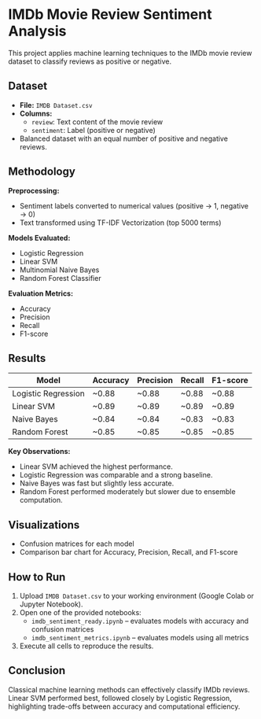 # IMDb Movie Review Sentiment Analysis

This project applies machine learning techniques to the IMDb movie review dataset to classify reviews as positive or negative.

## Dataset

- **File:** `IMDB Dataset.csv`  
- **Columns:**  
  - `review`: Text content of the movie review  
  - `sentiment`: Label (positive or negative)  
- Balanced dataset with an equal number of positive and negative reviews.

## Methodology

**Preprocessing:**  
- Sentiment labels converted to numerical values (positive → 1, negative → 0)  
- Text transformed using TF-IDF Vectorization (top 5000 terms)

**Models Evaluated:**  
- Logistic Regression  
- Linear SVM  
- Multinomial Naive Bayes  
- Random Forest Classifier  

**Evaluation Metrics:**  
- Accuracy  
- Precision  
- Recall  
- F1-score  

## Results

| Model                  | Accuracy | Precision | Recall | F1-score |
|------------------------|----------|-----------|--------|----------|
| Logistic Regression    | ~0.88    | ~0.88     | ~0.88  | ~0.88    |
| Linear SVM             | ~0.89    | ~0.89     | ~0.89  | ~0.89    |
| Naive Bayes            | ~0.84    | ~0.84     | ~0.83  | ~0.83    |
| Random Forest          | ~0.85    | ~0.85     | ~0.85  | ~0.85    |

**Key Observations:**  
- Linear SVM achieved the highest performance.  
- Logistic Regression was comparable and a strong baseline.  
- Naive Bayes was fast but slightly less accurate.  
- Random Forest performed moderately but slower due to ensemble computation.

## Visualizations

- Confusion matrices for each model  
- Comparison bar chart for Accuracy, Precision, Recall, and F1-score  

## How to Run

1. Upload `IMDB Dataset.csv` to your working environment (Google Colab or Jupyter Notebook).  
2. Open one of the provided notebooks:  
   - `imdb_sentiment_ready.ipynb` – evaluates models with accuracy and confusion matrices  
   - `imdb_sentiment_metrics.ipynb` – evaluates models using all metrics  
3. Execute all cells to reproduce the results.  

## Conclusion

Classical machine learning methods can effectively classify IMDb reviews. Linear SVM performed best, followed closely by Logistic Regression, highlighting trade-offs between accuracy and computational efficiency.













